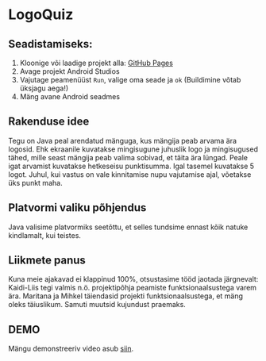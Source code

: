# LogoQuiz

 ## Seadistamiseks:
1. Kloonige või laadige projekt alla: [GitHub Pages](https://github.com/kaidil/LogoQuiz)
2. Avage projekt Android Studios
3. Vajutage peamenüüst `Run`, valige oma seade ja `ok` (Buildimine võtab üksjagu aega!)
4. Mäng avane Android seadmes

## Rakenduse idee
Tegu on Java peal arendatud mänguga, kus mängija peab arvama ära logosid. Ehk ekraanile kuvatakse mingisugune juhuslik logo ja mingisugused tähed, mille seast mängija peab valima sobivad, et täita ära lüngad. Peale igat arvamist kuvatakse hetkeseisu punktisumma. Igal tasemel kuvatakse 5 logot. Juhul, kui vastus on vale kinnitamise nupu vajutamise ajal, võetakse üks punkt maha.

## Platvormi valiku põhjendus
Java valisime platvormiks seetõttu, et selles tundsime ennast kõik natuke kindlamalt, kui teistes.

## Liikmete panus
Kuna meie ajakavad ei klappinud 100%, otsustasime tööd jaotada järgnevalt:
Kaidi-Liis tegi valmis n.ö. projektipõhja peamiste funktsionaalsustega varem ära.
Maritana ja Mihkel täiendasid projekti funktsionaalsustega, et mäng oleks täiuslikum. Samuti muutsid kujundust praemaks.

## DEMO
Mängu demonstreeriv video asub [siin](https://youtu.be/QZ9L_m6mRfo).
